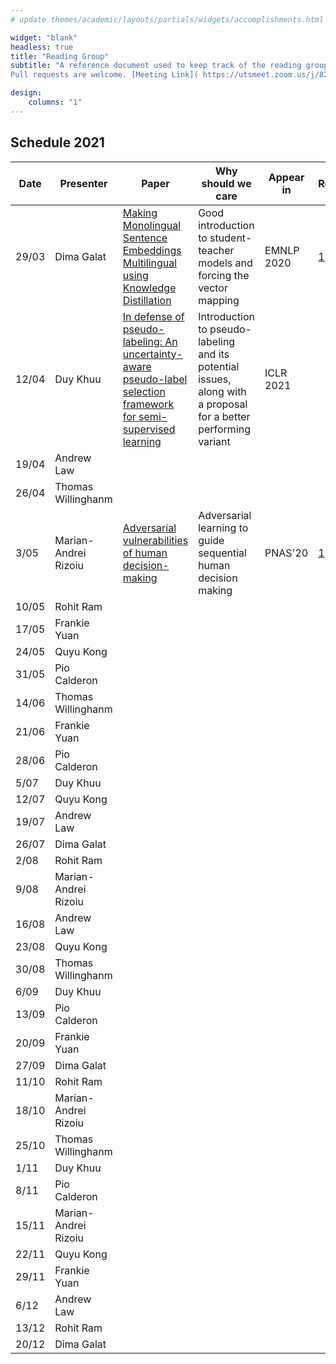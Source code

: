 ```yaml
---
# update themes/academic/layouts/partials/widgets/accomplishments.html to change the design of this page

widget: "blank"
headless: true 
title: "Reading Group"
subtitle: "A reference document used to keep track of the reading group meetings.  
Pull requests are welcome. [Meeting Link]( https://utsmeet.zoom.us/j/82967712670?pwd=Z0p6S1luR1FRL2xaQTZNN2lmb3Q2dz09)"

design:
    columns: "1"
---
```


## Schedule 2021

| Date  | Presenter    | Paper         | Why should we care | Appear in | Repo | Blogs
 | ----- | ------------ | ------------- | ------------------ | ---------- | ----- | -----
 | 29/03 | Dima Galat    | [Making Monolingual Sentence Embeddings Multilingual using Knowledge Distillation](https://www.aclweb.org/anthology/2020.emnlp-main.365.pdf) | Good introduction to student-teacher models and forcing the vector mapping | EMNLP 2020 | [1](https://github.com/UKPLab/sentence-transformers/blob/384508914f6a41335dc0144f971e7ca928769df2/examples/training/distillation/README.md), [2](https://github.com/UKPLab/sentence-transformers/blob/e745cca8a05b07b5daea96b64828d14f1b241715/examples/training/multilingual/README.md) | [1](https://towardsdatascience.com/a-complete-guide-to-transfer-learning-from-english-to-other-languages-using-sentence-embeddings-8c427f8804a9)
|12/04|Duy Khuu|[In defense of pseudo-labeling: An uncertainty-aware pseudo-label selection framework for semi-supervised learning](https://arxiv.org/pdf/2101.06329.pdf)|Introduction to pseudo-labeling and its potential issues, along with a proposal for a better performing variant| ICLR 2021| 
|19/04|Andrew Law||||
|26/04|Thomas Willinghanm||||
|3/05|Marian-Andrei Rizoiu|[Adversarial vulnerabilities of human decision-making](https://www.pnas.org/content/117/46/29221)|Adversarial learning to guide sequential human decision making|PNAS'20|[1](https://github.com/adezfouli/decision_adv)
|10/05|Rohit Ram||||
|17/05|Frankie Yuan||||
|24/05|Quyu Kong||||
|31/05|Pio Calderon||||
|14/06|Thomas Willinghanm||||
|21/06|Frankie Yuan||||
|28/06|Pio Calderon||||
|5/07|Duy Khuu||||
|12/07|Quyu Kong||||
|19/07|Andrew Law||||
|26/07|Dima Galat||||
|2/08|Rohit Ram||||
|9/08|Marian-Andrei Rizoiu||||
|16/08|Andrew Law||||
|23/08|Quyu Kong||||
|30/08|Thomas Willinghanm||||
|6/09|Duy Khuu||||
|13/09|Pio Calderon||||
|20/09|Frankie Yuan||||
|27/09|Dima Galat||||
|11/10|Rohit Ram||||
|18/10|Marian-Andrei Rizoiu||||
|25/10|Thomas Willinghanm||||
|1/11|Duy Khuu||||
|8/11|Pio Calderon||||
|15/11|Marian-Andrei Rizoiu||||
|22/11|Quyu Kong||||
|29/11|Frankie Yuan||||
|6/12|Andrew Law||||
|13/12|Rohit Ram||||
|20/12|Dima Galat||||
